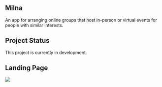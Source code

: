 ## Milna

An app for arranging online groups that host in-person or virtual events for people with similar interests.

## Project Status
This project is currently in development. 

## Landing Page
![](/MilnaLandingPage.gif)
